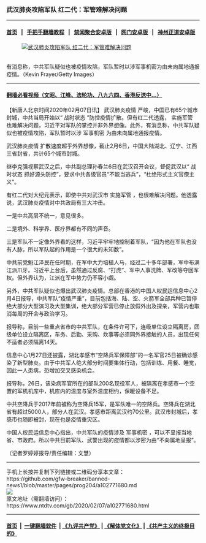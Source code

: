 ### 武汉肺炎攻陷军队 红二代：军管难解决问题
------------------------

#### [首页](https://github.com/gfw-breaker/banned-news1/blob/master/README.md) &nbsp;&nbsp;|&nbsp;&nbsp; [手把手翻墙教程](https://github.com/gfw-breaker/guides/wiki) &nbsp;&nbsp;|&nbsp;&nbsp; [禁闻聚合安卓版](https://github.com/gfw-breaker/bn-android) &nbsp;&nbsp;|&nbsp;&nbsp; [网门安卓版](https://github.com/oGate2/oGate) &nbsp;&nbsp;|&nbsp;&nbsp; [神州正道安卓版](https://github.com/SzzdOgate/update) 



<div><div class="featured_image">
 <a href="https://i.ntdtv.com/assets/uploads/2020/02/GettyImages-1198877435.jpg" target="_blank">
  <figure>
   <img alt="武汉肺炎攻陷军队 红二代：军管难解决问题" src="https://i.ntdtv.com/assets/uploads/2020/02/GettyImages-1198877435-800x450.jpg"/>
  </figure><br/>
 </a>
 <span class="caption">
  有消息称，中共军队疑似也被疫情攻陷，军队暂时以涉军事机密为由未向属地通报疫情。（Kevin Frayer/Getty Images）
 </span>
</div>
</div><hr/>

#### [翻墙必看视频（文昭、江峰、法轮功、八九六四、香港反送中...）](https://github.com/gfw-breaker/banned-news1/blob/master/pages/link3.md)

<div><div class="post_content" itemprop="articleBody">
 <p>
  【新唐人北京时间2020年02月07日讯】
  <ok href="https://www.ntdtv.com/gb/442749.htm">
   武汉肺炎疫情
  </ok>
  严峻，中国已有65个城市封城，中共当局开始以“
  <ok href="https://www.ntdtv.com/gb/战时状态.htm">
   战时状态
  </ok>
  ”防控疫情扩散。但有红二代透露，
  <ok href="https://www.ntdtv.com/gb/实施军管.htm">
   实施军管
  </ok>
  也难解决问题，习近平对军队的掌控并非外界想像。此外，有消息称，中共军队疑似也被疫情攻陷，军队暂时以涉
  <ok href="https://www.ntdtv.com/gb/军事机密.htm">
   军事机密
  </ok>
  为由未向属地通报疫情。
 </p>
 <p>
  <ok href="https://www.ntdtv.com/gb/442749.htm">
   武汉肺炎疫情
  </ok>
  扩散速度超乎外界想像，截止2月6日，中国大陆湖北、辽宁、江西三省封省，共计65个城市封城。
 </p>
 <p>
  继李克强视察武汉之后，中共副总理孙春兰6日在武汉召开会议，督促武汉以“
  <ok href="https://www.ntdtv.com/gb/战时状态.htm">
   战时状态
  </ok>
  抓好源头防控”，要求中共各级官员“不能当逃兵”，“杜绝形式主义官僚主义”。
 </p>
 <p>
  有红二代对大纪元表示，即使中共对武汉市
  <ok href="https://www.ntdtv.com/gb/实施军管.htm">
   实施军管
  </ok>
  ，也很难解决问题。他透露说，武汉肺炎疫情对中共政局有三大冲击。
 </p>
 <p>
  一是中共高层不统一，意见很多。
 </p>
 <p>
  二是境外、科学界、医疗界都有不同的声音。
 </p>
 <p>
  三是军队不一定像外界看的这样，习近平牢牢地控制着军队，“因为他在军队也没有人脉，所以军队起的作用是一个很大的未知数”。
 </p>
 <p>
  中共前党魁江泽民在任时期，在军中大力培植人马，经过二十多年部署，军中布满江派爪牙。习近平上台后，虽然通过反腐、“打虎”、军中人事洗牌、军改等夺回军权。但外界认为，江派在军中势力仍不容小觑。
 </p>
 <p>
  另外，中共军队疑似也爆出武汉肺炎疫情。总部在香港的中国人权民运信息中心2月4日报导，中共军队“疫情严重”，目前包括海、陆、空、火箭军全部兵种已暂停绝大部分大型演习及大型集训，绝大部分军营已停止放假外出及探亲，军营内也取消每周的开会与政治学习。
 </p>
 <p>
  报导称，目前一些重点省市的中共军队，在条件许可下，连级单位设立隔离房，团级单位设立隔离区，车务、后勤、采购、炊事等必须同外界接触的人员，出现任何不适者必须隔离14天。
 </p>
 <p>
  信息中心1月27日还披露，湖北孝感市“空降兵军保障部”的一名军官25日被确诊感染了新型肺炎。由于中共军人绝大部分时间要集体行动，包括训练、用餐、睡觉，因此一人患病，恐增加交叉感染机会。
 </p>
 <p>
  报导称，26日，该染病军官所在的部队200名现役军人，被隔离在孝感市一个空置的军机机库中，机库内的温度与室外温度相约，保暖设备不足。
 </p>
 <p>
  中共空降兵于2017年前被称为空降兵15军，是军队唯一的空降兵。空降兵在湖北省有超过5000人，部分人在武汉。孝感市距离武汉约70公里。武汉市封城后，孝感市也随即被封，现在也是疫情重灾区。
 </p>
 <p>
  中国人权民运信息中心指出，中共军队的疫情涉及
  <ok href="https://www.ntdtv.com/gb/军事机密.htm">
   军事机密
  </ok>
  ，可以不呈报当地省、市政府。所以中共目前军队、武警出现的疫情都以涉密为由“不向属地呈报”。
 </p>
 <p>
  （记者罗婷婷报导/责任编辑：文慧）
 </p>
 <div class="single_ad">
 </div>
</div>
</div>
<hr/>
手机上长按并复制下列链接或二维码分享本文章：<br/>
https://github.com/gfw-breaker/banned-news1/blob/master/pages/prog204/a102771680.md <br/>
<a href='https://github.com/gfw-breaker/banned-news1/blob/master/pages/prog204/a102771680.md'><img src='https://github.com/gfw-breaker/banned-news1/blob/master/pages/prog204/a102771680.md.png'/></a> <br/>
原文地址（需翻墙访问）：https://www.ntdtv.com/gb/2020/02/07/a102771680.html


------------------------
#### [首页](https://github.com/gfw-breaker/banned-news1/blob/master/README.md) &nbsp;|&nbsp; [一键翻墙软件](https://github.com/gfw-breaker/nogfw/blob/master/README.md) &nbsp;| [《九评共产党》](https://github.com/gfw-breaker/9ping.md/blob/master/README.md#九评之一评共产党是什么) | [《解体党文化》](https://github.com/gfw-breaker/jtdwh.md/blob/master/README.md) | [《共产主义的终极目的》](https://github.com/gfw-breaker/gczydzjmd.md/blob/master/README.md)


<img src='http://gfw-breaker.win/banned-news/pages/prog204/a102771680.md' width='0px' height='0px'/>